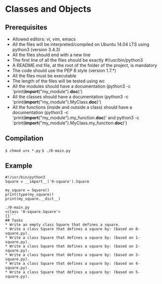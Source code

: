 # Classes and Objects
## Prerequisites
* Allowed editors: vi, vim, emacs
* All the files will be interpreted/compiled on Ubuntu 14.04 LTS using python3 (version 3.4.3)
* All the files should end with a new line
* The first line of all the files should be exactly #!/usr/bin/python3
* A README.md file, at the root of the folder of the project, is mandatory
* The code should use the PEP 8 style (version 1.7.*)
* All the files must be executable
* The length of the files will be tested using wc
* All the modules should have a documentation (python3 -c 'print(__import__("my_module").__doc__)')
* All the classes should have a documentation (python3 -c 'print(__import__("my_module").MyClass.__doc__)')
* All the functions (inside and outside a class) should have a documentation (python3 -c 'print(__import__("my_module").my_function.__doc__)' and python3 -c 'print(__import__("my_module").MyClass.my_function.__doc__)')
## Compilation
`$ chmod u+x *.py`
`$ ./0-main.py`
## Example
```cat 0-main.py
#!/usr/bin/python3
Square = __import__('0-square').Square

my_square = Square()
print(type(my_square))
print(my_square.__dict__)

./0-main.py
<class '0-square.Square'>
{}```
## Tasks
* Write an empty class Square that defines a square.
* Write a class Square that defines a square by: (based on 0-square.py).
* Write a class Square that defines a square by: (based on 1-square.py).
* Write a class Square that defines a square by: (based on 2-square.py).
* Write a class Square that defines a square by: (based on 3-square.py).
* Write a class Square that defines a square by: (based on 4-square.py).
* Write a class Square that defines a square by: (based on 5-square.py).

